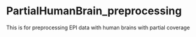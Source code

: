 # PartialHumanBrain_preprocessing
This is for preprocessing EPI data with human brains with partial coverage
